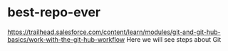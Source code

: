 # best-repo-ever
https://trailhead.salesforce.com/content/learn/modules/git-and-git-hub-basics/work-with-the-git-hub-workflow
Here we will see steps about Git
